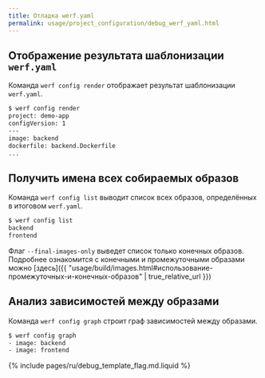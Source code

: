 ```yaml
---
title: Отладка werf.yaml
permalink: usage/project_configuration/debug_werf_yaml.html
---
```


## Отображение результата шаблонизации `werf.yaml`

Команда `werf config render` отображает результат шаблонизации `werf.yaml`. 

```bash
$ werf config render
project: demo-app
configVersion: 1
---
image: backend
dockerfile: backend.Dockerfile
...
```

## Получить имена всех собираемых образов

Команда `werf config list` выводит список всех образов, определённых в итоговом `werf.yaml`. 

```bash
$ werf config list
backend
frontend
```
Флаг `--final-images-only` выведет список только конечных образов. Подробнее ознакомится с конечными и промежуточными образами можно [здесь]({{ "usage/build/images.html#использование-промежуточных-и-конечных-образов" | true_relative_url }})

## Анализ зависимостей между образами

Команда `werf config graph` строит граф зависимостей между образами.

```bash
$ werf config graph
- image: backend
- image: frontend
```

{% include pages/ru/debug_template_flag.md.liquid %}